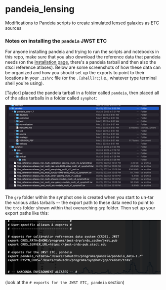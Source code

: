# pandeia_lensing

Modifications to Pandeia scripts to create simulated lensed galaxies as ETC sources 



### Notes on installing the `pandeia` JWST ETC
For anyone installing pandeia and trying to run the scripts and notebooks in this repo, make sure that you also download the reference data that pandeia needs (on the [installation page](https://jwst-docs.stsci.edu/jwst-exposure-time-calculator-overview/jwst-etc-pandeia-engine-tutorial/installing-pandeia), there's a pandeia tarball and then also the stsci reference atlases).  Below are some screenshots of how these data can be organized and how you should set up the exports to point to their locations in your `.zshrc` file (or the `.[shell]rc`; i.e., whatever type terminal shell you're using).

[Taylor] placed the pandeia tarball in a folder called `pandeia`, then placed all of the atlas tarballs in a folder called `synphot`:

![sdf](plots-data/screenshot1.png)

The `grp` folder within the synphot one is created when you start to un-tar the various atlas tarballs -- the export path to these data need to point to the `trds` folder shown within that overarching `grp` folder.  Then set up your export paths like this:

![sdfs](plots-data/screenshot2.png)

(look at the `# exports for the JWST ETC, pandeia` section)



